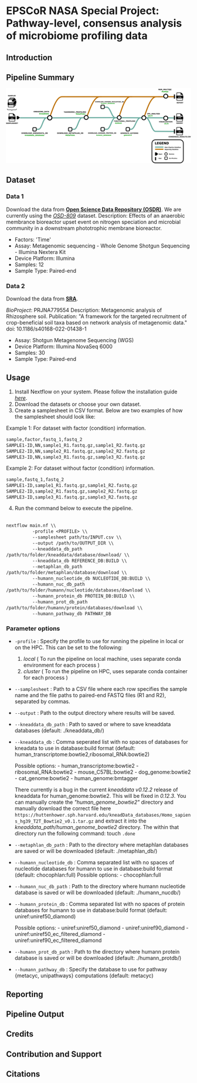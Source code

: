 # EPSCoR NASA Special Project: Pathway-level, consensus analysis of microbiome profiling data

## Introduction

## Pipeline Summary

![](images/pipeline.png)

## Dataset

### Data 1

Download the data from [**Open Science Data Repository (OSDR)**](https://www.nasa.gov/osdr/). We are currently using the [_OSD-809_](https://osdr.nasa.gov/bio/repo/data/studies/OSD-809) dataset.
Description: Effects of an anaerobic membrance bioreactor upset event on nitrogen speciation and microbial community in a downstream phototrophic membrane bioreactor.

* Factors: 'Time'
* Assay: Metagenomic sequencing - Whole Genome Shotgun Sequencing - Illumina Nextera Kit
* Device Platform: Illumina
* Samples: 12
* Sample Type: Paired-end

### Data 2

Download the data from [**SRA**](https://www.ncbi.nlm.nih.gov/sra?linkname=bioproject_sra_all&from_uid=779554).

_BioProject_: PRJNA779554
Description: Metagenomic analysis of Rhizosphere soil. 
Publication: "A framework for the targeted recruitment of crop-beneficial soil taxa based on network analysis of metagenomic data." doi: 10.1186/s40168-022-01438-1

* Assay: Shotgun Metagenome Sequencing (WGS)
* Device Platform: Illumina NovaSeq 6000
* Samples: 30
* Sample Type: Paired-end

## Usage

1. Install Nextflow on your system. Please follow the installation guide [_here_](https://nextflow.io/docs/latest/install.html).
2. Download the datasets or choose your own dataset.
3. Create a samplesheet in CSV format. Below are two examples of how the samplesheet should look like:
  
  Example 1: For dataset with factor (condition) information.

  ```
  sample,factor,fastq_1,fastq_2
  SAMPLE1-ID,NN,sample1_R1.fastq.gz,sample1_R2.fastq.gz
  SAMPLE2-ID,NN,sample2_R1.fastq.gz,sample2_R2.fastq.gz
  SAMPLE3-ID,NN,sample3_R1.fastq.gz,sample3_R2.fastq.gz
  ```

  Example 2: For dataset without factor (condition) information.

  ```
  sample,fastq_1,fastq_2
  SAMPLE1-ID,sample1_R1.fastq.gz,sample1_R2.fastq.gz
  SAMPLE2-ID,sample2_R1.fastq.gz,sample2_R2.fastq.gz
  SAMPLE3-ID,sample3_R1.fastq.gz,sample3_R2.fastq.gz
  ```

4. Run the command below to execute the pipeline.

  ```

nextflow main.nf \\
            -profile <PROFILE> \\
            --samplesheet path/to/INPUT.csv \\
            --output /path/to/OUTPUT_DIR \\
            --kneaddata_db_path /path/to/folder/kneaddata/database/download/ \\
            --kneaddata_db REFERENCE_DB:BUILD \\
            --metaphlan_db_path /path/to/folder/metaphlan/database/download \\
            --humann_nucleotide_db NUCLEOTIDE_DB:BUILD \\
            --humann_nuc_db_path /path/to/folder/humann/nucleotide/databases/download \\
            --humann_protein_db PROTEIN_DB:BUILD \\
            --humann_prot_db_path /path/to/folder/humann/protein/databases/download \\
            --humann_pathway_db PATHWAY_DB

```

### Parameter options

* `-profile` : Specify the profile to use for running the pipeline in local or on the HPC.
    This can be set to the following:
    1. _local_ ( To run the pipeline on local machine, uses separate conda environment for each process )
    2. _cluster_ ( To run the pipeline on HPC, uses separate conda container for each process )

* `--samplesheet` : Path to a CSV file where each row specifies the sample name and the file paths to paired-end FASTQ files (R1 and R2), separated by commas.

* `--output` : Path to the output directory where results will be saved.

* `--kneaddata_db_path` : Path to saved or where to save kneaddata databases (default: ./kneaddata_db/)

* `--kneaddata_db` : Comma seperated list with no spaces of databases for kneadata to use in database:build format  (default: human_transcriptome:bowtie2,ribosomal_RNA:bowtie2)

    Possible options:
        - human_transcriptome:bowtie2
        - ribosomal_RNA:bowtie2
        - mouse_C57BL:bowtie2
        - dog_genome:bowtie2
        - cat_genome:bowtie2
        - human_genome:bmtagger

    There currently is a bug in the current *kneaddata v0.12.2* release of kneaddata for human_genome:bowtie2. This will be fixed in _0.12.3_. You can manually create the *"human_genome_bowtie2"* directory and manually download the correct file here 
    `https://huttenhower.sph.harvard.edu/kneadData_databases/Homo_sapiens_hg39_T2T_Bowtie2_v0.1.tar.gz` and extract it into the *kneaddata_path/human_genome_bowtie2* directory. The within that directory run the following command: touch `.done`

* `--metaphlan_db_path` : Path to the directory where metaphlan databases are saved or will be downloaded (default: ./metaphlan_db/)

* `--humann_nucleotide_db` : Comma separated list with no spaces of nucleotide databases for humann to use in database:build format (default: chocophlan:full)
    Possible options:
        - chocophlan:full

* `--humann_nuc_db_path` : Path to the directory where humann nucleotide database is saved or will be downloaded (default: ./humann_nucdb/)

* `--humann_protein_db` : Comma separated list with no spaces of protein databases for humann to use in database:build format (default: uniref:uniref50_diamond)

    Possible options:
        - uniref:uniref50_diamond
        - uniref:uniref90_diamond
        - uniref:uniref50_ec_filtered_diamond
        - uniref:uniref90_ec_filtered_diamond

* `--humann_prot_db_path` : Path to the directory where humann protein database is saved or will be downloaded (default: ./humann_protdb/)

* `--humann_pathway_db` : Specify the database to use for pathway {metacyc, unipathways} computations (default: metacyc)

## Reporting

## Pipeline Output

## Credits

## Contribution and Support

## Citations
